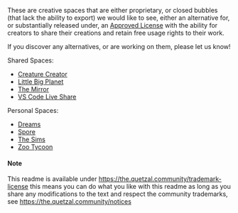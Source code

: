 These are creative spaces that are either proprietary, or closed bubbles 
(that lack the ability to export) we would like to see, either an alternative
for, or substantially released under, an [Approved License](https://the.quetzal-community/approved-licenses)
with the ability for creators to share their creations and retain free usage 
rights to their work.

If you discover any alternatives, or are working on them, please let us know!

Shared Spaces:
* [Creature Creator](https://github.com/daniellochner/creature-creator)
* [Little Big Planet](https://en.wikipedia.org/wiki/LittleBigPlanet)
* [The Mirror](https://www.themirror.space/)
* [VS Code Live Share](https://github.com/microsoft/live-share)

Personal Spaces:
* [Dreams](https://en.wikipedia.org/wiki/Dreams_(video_game))
* [Spore](https://en.wikipedia.org/wiki/Spore_(2008_video_game))
* [The Sims](https://en.wikipedia.org/wiki/The_Sims)
* [Zoo Tycoon](https://en.wikipedia.org/wiki/Zoo_Tycoon)

#### Note

This readme is available under https://the.quetzal.community/trademark-license
this means you can do what you like with this readme as long as you share any
modifications to the text and respect the community trademarks, 
see https://the.quetzal.community/notices
